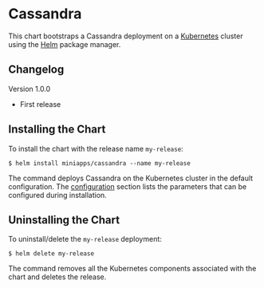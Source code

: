 # Cassandra

This chart bootstraps a Cassandra deployment on a [Kubernetes](http://kubernetes.io) cluster using the [Helm](https://helm.sh) package manager.

## Changelog

Version 1.0.0
* First release

## Installing the Chart

To install the chart with the release name `my-release`:

```console
$ helm install miniapps/cassandra --name my-release
```

The command deploys Cassandra on the Kubernetes cluster in the default configuration. The [configuration](#configuration) section lists the parameters that can be configured during installation.

## Uninstalling the Chart

To uninstall/delete the `my-release` deployment:

```console
$ helm delete my-release
```

The command removes all the Kubernetes components associated with the chart and deletes the release.
